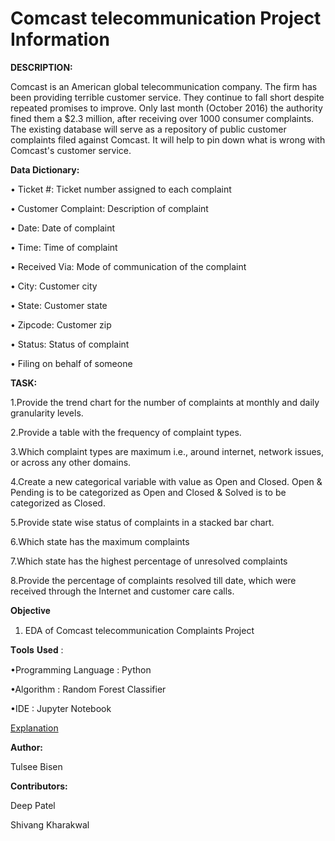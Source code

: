 # Comcast telecommunication Project Information



**DESCRIPTION:**

Comcast is an American global telecommunication company. The firm has been providing terrible customer service. They continue to fall short despite repeated promises to improve. Only last month (October 2016) the authority fined them a $2.3 million, after receiving over 1000 consumer complaints.
The existing database will serve as a repository of public customer complaints filed against Comcast.
It will help to pin down what is wrong with Comcast's customer service.

**Data Dictionary:**

•	Ticket #: Ticket number assigned to each complaint

•	Customer Complaint: Description of complaint

•	Date: Date of complaint

•	Time: Time of complaint

•	Received Via: Mode of communication of the complaint

•	City: Customer city

•	State: Customer state

•	Zipcode: Customer zip

•	Status: Status of complaint

•	Filing on behalf of someone


**TASK:**

1.Provide the trend chart for the number of complaints at monthly and daily granularity levels.

2.Provide a table with the frequency of complaint types.

3.Which complaint types are maximum i.e., around internet, network issues, or across any other domains.

4.Create a new categorical variable with value as Open and Closed. Open & Pending is to be categorized as Open and Closed & Solved is to be categorized as Closed.

5.Provide state wise status of complaints in a stacked bar chart. 

6.Which state has the maximum complaints

7.Which state has the highest percentage of unresolved complaints

8.Provide the percentage of complaints resolved till date, which were received through the Internet and customer care calls.

𝐎𝐛𝐣𝐞𝐜𝐭𝐢𝐯𝐞 

1) EDA of Comcast telecommunication Complaints Project 

𝐓𝐨𝐨𝐥𝐬 𝐔𝐬𝐞𝐝 :

•Programming Language : Python

•Algorithm : Random Forest Classifier

•IDE : Jupyter Notebook

[Explanation](https://lnkd.in/gNmF3yd)

**Author:**

Tulsee Bisen

**Contributors:**

Deep Patel

Shivang Kharakwal


